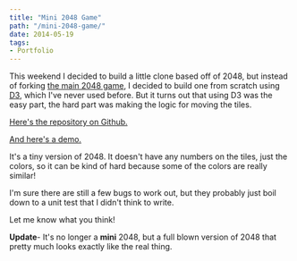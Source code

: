 ```yaml
---
title: "Mini 2048 Game"
path: "/mini-2048-game/"
date: 2014-05-19
tags:
- Portfolio
---
```


This weekend I decided to build a little clone based off of 2048, but instead of forking [the main 2048 game](https://github.com/gabrielecirulli/2048), I decided to build one from scratch using [D3](http://d3js.org/), which I've never used before. But it turns out that using D3 was the easy part, the hard part was making the logic for moving the tiles.

[Here's the repository on Github.](https://github.com/aharris88/2048-mini)

[And here's a demo.](http://www.adamwadeharris.com/2048-mini/)

It's a tiny version of 2048. It doesn't have any numbers on the tiles, just the colors, so it can be kind of hard because some of the colors are really similar!

I'm sure there are still a few bugs to work out, but they probably just boil down to a unit test that I didn't think to write.

Let me know what you think!

**Update**- It's no longer a **mini** 2048, but a full blown version of 2048 that pretty much looks exactly like the real thing.
